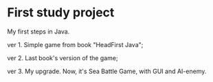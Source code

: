 # First study project

My first steps in Java. 

ver 1. Simple game from book "HeadFirst Java";

ver 2. Last book's version of the game;

ver 3. My upgrade. Now, it's Sea Battle Game, with GUI and AI-enemy. 
